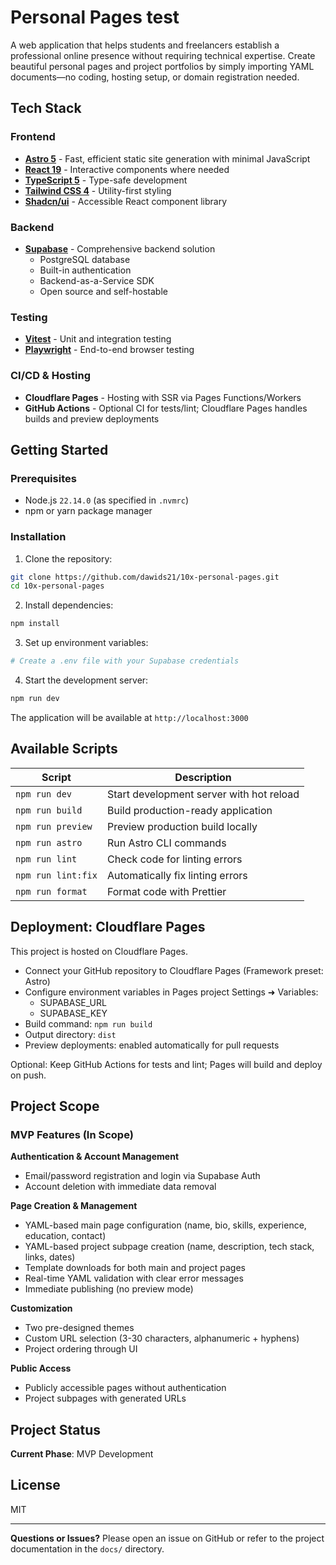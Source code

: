 # Personal Pages test

A web application that helps students and freelancers establish a professional online presence without requiring
technical expertise. Create beautiful personal pages and project portfolios by simply importing YAML documents—no
coding, hosting setup, or domain registration needed.

## Tech Stack

### Frontend

- **[Astro 5](https://astro.build/)** - Fast, efficient static site generation with minimal JavaScript
- **[React 19](https://react.dev/)** - Interactive components where needed
- **[TypeScript 5](https://www.typescriptlang.org/)** - Type-safe development
- **[Tailwind CSS 4](https://tailwindcss.com/)** - Utility-first styling
- **[Shadcn/ui](https://ui.shadcn.com/)** - Accessible React component library

### Backend

- **[Supabase](https://supabase.com/)** - Comprehensive backend solution
    - PostgreSQL database
    - Built-in authentication
    - Backend-as-a-Service SDK
    - Open source and self-hostable

### Testing

- **[Vitest](https://vitest.dev/)** - Unit and integration testing
- **[Playwright](https://playwright.dev/)** - End-to-end browser testing

### CI/CD & Hosting

- **Cloudflare Pages** - Hosting with SSR via Pages Functions/Workers
- **GitHub Actions** - Optional CI for tests/lint; Cloudflare Pages handles builds and preview deployments

## Getting Started

### Prerequisites

- Node.js `22.14.0` (as specified in `.nvmrc`)
- npm or yarn package manager

### Installation

1. Clone the repository:

```bash
git clone https://github.com/dawids21/10x-personal-pages.git
cd 10x-personal-pages
```

2. Install dependencies:

```bash
npm install
```

3. Set up environment variables:

```bash
# Create a .env file with your Supabase credentials
```

4. Start the development server:

```bash
npm run dev
```

The application will be available at `http://localhost:3000`

## Available Scripts

| Script             | Description                              |
|--------------------|------------------------------------------|
| `npm run dev`      | Start development server with hot reload |
| `npm run build`    | Build production-ready application       |
| `npm run preview`  | Preview production build locally         |
| `npm run astro`    | Run Astro CLI commands                   |
| `npm run lint`     | Check code for linting errors            |
| `npm run lint:fix` | Automatically fix linting errors         |
| `npm run format`   | Format code with Prettier                |

## Deployment: Cloudflare Pages

This project is hosted on Cloudflare Pages.

- Connect your GitHub repository to Cloudflare Pages (Framework preset: Astro)
- Configure environment variables in Pages project Settings ➜ Variables:
  - SUPABASE_URL
  - SUPABASE_KEY
- Build command: `npm run build`
- Output directory: `dist`
- Preview deployments: enabled automatically for pull requests

Optional: Keep GitHub Actions for tests and lint; Pages will build and deploy on push.

## Project Scope

### MVP Features (In Scope)

**Authentication & Account Management**

- Email/password registration and login via Supabase Auth
- Account deletion with immediate data removal

**Page Creation & Management**

- YAML-based main page configuration (name, bio, skills, experience, education, contact)
- YAML-based project subpage creation (name, description, tech stack, links, dates)
- Template downloads for both main and project pages
- Real-time YAML validation with clear error messages
- Immediate publishing (no preview mode)

**Customization**

- Two pre-designed themes
- Custom URL selection (3-30 characters, alphanumeric + hyphens)
- Project ordering through UI

**Public Access**

- Publicly accessible pages without authentication
- Project subpages with generated URLs

## Project Status

**Current Phase**: MVP Development

## License

MIT

---

**Questions or Issues?** Please open an issue on GitHub or refer to the project documentation in the `docs/` directory.
